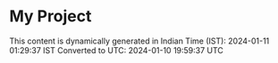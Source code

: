 # My Project

This content is dynamically generated in Indian Time (IST): 2024-01-11 01:29:37 IST
Converted to UTC: 2024-01-10 19:59:37 UTC
